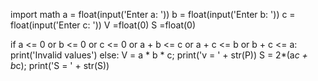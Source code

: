 import math
a = float(input('Enter a: '))
b = float(input('Enter b: '))
c = float(input('Enter c: '))
V =float(0)
S =float(0)
 
if a <= 0 or b <= 0 or c <= 0 or a + b <= c or a + c <= b or b + c <= a:
    print('Invalid values')
else:
   V = a * b * c;
  	print('v = ' + str(P))
  	S = 2*(a*c + b*c);
    print('S = ' + str(S))
